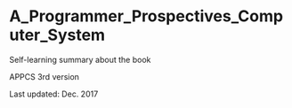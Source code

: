 # A_Programmer_Prospectives_Computer_System
Self-learning summary about the book

APPCS 3rd version

Last updated: Dec. 2017
